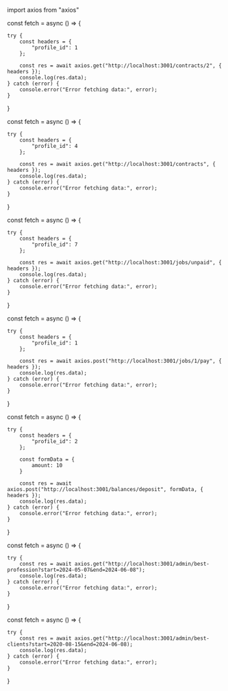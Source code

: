 import axios from "axios"

<!-- "http://localhost:3001/contracts/2" My headers "profile_id: 1" -->

const fetch = async () => {

    try {
        const headers = {
            "profile_id": 1
        };

        const res = await axios.get("http://localhost:3001/contracts/2", { headers });
        console.log(res.data); 
    } catch (error) {
        console.error("Error fetching data:", error);
    }

}

<!-- "http://localhost:3001/contracts" My headers "profile_id: 4" -->

const fetch = async () => {

    try {
        const headers = {
            "profile_id": 4
        };

        const res = await axios.get("http://localhost:3001/contracts", { headers });
        console.log(res.data);
    } catch (error) {
        console.error("Error fetching data:", error);
    }

}

<!-- MY URL "http://localhost:3001/jobs/unpaid" My headers "profile_id: 7" -->

const fetch = async () => {

    try {
        const headers = {
            "profile_id": 7
        };

        const res = await axios.get("http://localhost:3001/jobs/unpaid", { headers });
        console.log(res.data);
    } catch (error) {
        console.error("Error fetching data:", error);
    }

}


<!-- MY URL "http://localhost:3001/jobs/1/pay" My headers "profile_id: 1" -->
const fetch = async () => {

    try {
        const headers = {
            "profile_id": 1
        };

        const res = await axios.post("http://localhost:3001/jobs/1/pay", { headers });
        console.log(res.data);
    } catch (error) {
        console.error("Error fetching data:", error);
    }

}

<!-- MY URL "http://localhost:3001/balances/deposit" My headers "profile_id: 2" -->
const fetch = async () => {

    try {
        const headers = {
            "profile_id": 2
        };

        const formData = {
            amount: 10
        }

        const res = await axios.post("http://localhost:3001/balances/deposit", formData, { headers });
        console.log(res.data);
    } catch (error) {
        console.error("Error fetching data:", error);
    }

}


<!-- MY URL "http://localhost:3001/admin/best-profession?start=2024-05-07 &end=2024-06-08 -->
const fetch = async () => {

    try {
        const res = await axios.get("http://localhost:3001/admin/best-profession?start=2024-05-07&end=2024-06-08");
        console.log(res.data);
    } catch (error) {
        console.error("Error fetching data:", error);
    }

}


<!-- MY URL "http://localhost:3001/admin/best-clients?start=2020-08-15 &end=2024-06-08 -->
const fetch = async () => {

    try {
        const res = await axios.get("http://localhost:3001/admin/best-clients?start=2020-08-15&end=2024-06-08);
        console.log(res.data);
    } catch (error) {
        console.error("Error fetching data:", error);
    }

}